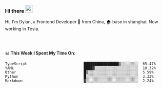 ### Hi there <img src="https://media.giphy.com/media/hvRJCLFzcasrR4ia7z/giphy.gif" width="25px">

<!-- ![visitors](https://visitor-badge.glitch.me/badge?page_id=dislfyer.dislfyer) -->

Hi, I'm Dylan, a Frontend Developer 🚀 from China, 🏠 base in shanghai. Now working in Tesla.

<br/>
<br/>

📊 **This Week I Spent My Time On:**


<!--START_SECTION:waka-->

```text
TypeScript                          ████████████████▒░░░░░░░░  65.47%
YAML                                ████▓░░░░░░░░░░░░░░░░░░░░  18.32%
Other                               █▒░░░░░░░░░░░░░░░░░░░░░░░  5.59%
Python                              █░░░░░░░░░░░░░░░░░░░░░░░░  3.33%
Markdown                            ▓░░░░░░░░░░░░░░░░░░░░░░░░  2.24%
```

<!--END_SECTION:waka-->

<!--
**About Me:**
 -->
